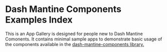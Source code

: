 # Dash Mantine Components Examples Index

This is an App Gallery is designed for people new to Dash Mantine Comonents.  It contains minimal sample apps
to demonstrate basic usage of the components available in the [dash-mantine-components library.](https://www.dash-mantine-components.com/)


